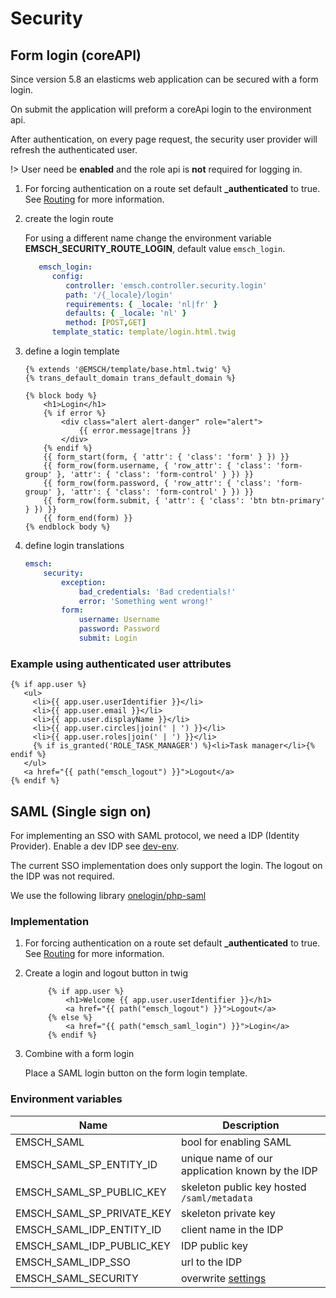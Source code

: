 # Security

## Form login (coreAPI)

Since version 5.8 an elasticms web application can be secured with a form login.

On submit the application will preform a coreApi login to the environment api.

After authentication, on every page request, the security user provider will refresh the authenticated user.

!> User need be **enabled** and the role api is **not** required for logging in.

1) For forcing authentication on a route set default **_authenticated** to true.
   See [Routing](/dev/client-helper-bundle/routing.md) for more information.

2) create the login route
   
   For using a different name change the environment variable **EMSCH_SECURITY_ROUTE_LOGIN**, default value `emsch_login`.

   ```yaml
      emsch_login:
         config:
            controller: 'emsch.controller.security.login'
            path: '/{_locale}/login'
            requirements: { _locale: 'nl|fr' }
            defaults: { _locale: 'nl' }
            method: [POST,GET]
         template_static: template/login.html.twig
   ```
   
3) define a login template
   ```twig
   {% extends '@EMSCH/template/base.html.twig' %}
   {% trans_default_domain trans_default_domain %}
   
   {% block body %}
       <h1>Login</h1>
       {% if error %}
           <div class="alert alert-danger" role="alert">
               {{ error.message|trans }}
           </div>
       {% endif %}
       {{ form_start(form, { 'attr': { 'class': 'form' } }) }}
       {{ form_row(form.username, { 'row_attr': { 'class': 'form-group' }, 'attr': { 'class': 'form-control' } }) }}
       {{ form_row(form.password, { 'row_attr': { 'class': 'form-group' }, 'attr': { 'class': 'form-control' } }) }}
       {{ form_row(form.submit, { 'attr': { 'class': 'btn btn-primary' } }) }}
       {{ form_end(form) }}
   {% endblock body %}
   ```
   
4) define login translations
   ```yaml
   emsch:
       security:
           exception:
               bad_credentials: 'Bad credentials!'
               error: 'Something went wrong!'
           form:
               username: Username
               password: Password
               submit: Login
   ```

### Example using authenticated user attributes

```twig
{% if app.user %}
   <ul>
     <li>{{ app.user.userIdentifier }}</li>
     <li>{{ app.user.email }}</li>
     <li>{{ app.user.displayName }}</li>
     <li>{{ app.user.circles|join(' | ') }}</li>
     <li>{{ app.user.roles|join(' | ') }}</li>
     {% if is_granted('ROLE_TASK_MANAGER') %}<li>Task manager</li>{% endif %}
   </ul>
   <a href="{{ path("emsch_logout") }}">Logout</a>
{% endif %}
```

## SAML (Single sign on)

For implementing an SSO with SAML protocol, we need a IDP (Identity Provider).
Enable a dev IDP see [dev-env](/getting-started/dev-env.md#identity-provider-idp-keycloak).

The current SSO implementation does only support the login. The logout on the IDP was not required.

We use the following library [onelogin/php-saml](https://github.com/SAML-Toolkits/php-saml/tree/4.1.0)

### Implementation

1) For forcing authentication on a route set default **_authenticated** to true.
   See [Routing](/dev/client-helper-bundle/routing.md) for more information.

2) Create a login and logout button in twig
   ```twig
        {% if app.user %}
            <h1>Welcome {{ app.user.userIdentifier }}</h1>
            <a href="{{ path("emsch_logout") }}">Logout</a>
        {% else %}
            <a href="{{ path("emsch_saml_login") }}">Login</a>
        {% endif %}
   ```
   
3) Combine with a form login

   Place a SAML login button on the form login template.


### Environment variables

| Name                      | Description                                                                         |
|---------------------------|-------------------------------------------------------------------------------------|
| EMSCH_SAML                | bool for enabling SAML                                                              |
| EMSCH_SAML_SP_ENTITY_ID   | unique name of our application known by the IDP                                     |
| EMSCH_SAML_SP_PUBLIC_KEY  | skeleton public key hosted `/saml/metadata`                                         |
| EMSCH_SAML_SP_PRIVATE_KEY | skeleton private key                                                                |
| EMSCH_SAML_IDP_ENTITY_ID  | client name in the IDP                                                              |
| EMSCH_SAML_IDP_PUBLIC_KEY | IDP public key                                                                      |
| EMSCH_SAML_IDP_SSO        | url to the IDP                                                                      |
| EMSCH_SAML_SECURITY       | overwrite [settings](https://github.com/SAML-Toolkits/php-saml/tree/4.0.0#settings) |
